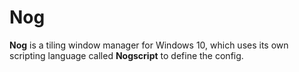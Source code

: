 # Nog

**Nog** is a tiling window manager for Windows 10, which uses its own scripting language called **Nogscript** to define the config.

